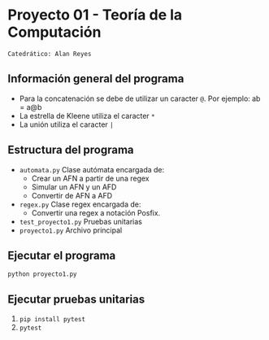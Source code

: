 # Proyecto 01 - Teoría de la Computación
`Catedrático: Alan Reyes`

## Información general del programa
- Para la concatenación se debe de utilizar un caracter `@`. Por ejemplo: ab = a@b
- La estrella de Kleene utiliza el caracter `*`
- La unión utiliza el caracter `|`

## Estructura del programa
- `automata.py` Clase autómata encargada de:
  - Crear un AFN a partir de una regex
  - Simular un AFN y un AFD
  - Convertir de AFN a AFD
- `regex.py` Clase regex encargada de:
  - Convertir una regex a notación Posfix.
- `test_proyecto1.py` Pruebas unitarias
- `proyecto1.py` Archivo principal

## Ejecutar el programa
`python proyecto1.py`

## Ejecutar pruebas unitarias
1. `pip install pytest`
2. `pytest`